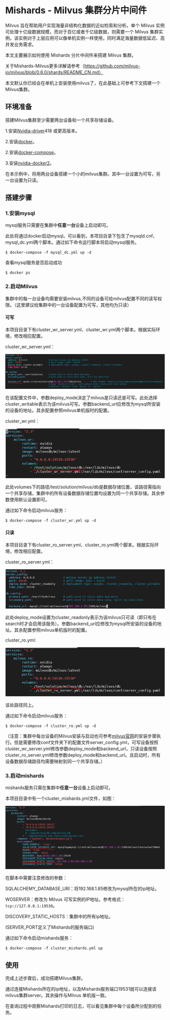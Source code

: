 # Mishards - Milvus 集群分片中间件

Milvus 旨在帮助用户实现海量非结构化数据的近似检索和分析。单个 Milvus 实例可处理十亿级数据规模，而对于百亿或者千亿级数据，则需要一个 Milvus 集群实例。该实例对于上层应用可以像单机实例一样使用，同时满足海量数据低延迟、高并发业务需求。

本文主要展示如何使用 Mishards 分片中间件来搭建 Milvus 集群。

关于Mishards-Milvus更多详解请参考（https://github.com/milvus-io/milvus/blob/0.6.0/shards/README_CN.md）

本文默认你已经会在单机上安装使用milvus了，在此基础上可参考下文搭建一个Milvus集群。

## 环境准备

搭建Milvus集群至少需要两台设备和一个共享存储设备。

1.安装[Nvidia-driver](https://www.nvidia.com/Download/index.aspx)418 或更高版本。

2.安装[docker](https://docs.docker.com/install/linux/docker-ce/ubuntu/)。

2.安装[docker-compose](https://docs.docker.com/compose/install/)。

3.安装[nvidia-docker2](https://github.com/nvidia/nvidia-docker/wiki/Installation-(version-2.0))。

在本示例中，将用两台设备搭建一个小的milvus集群。其中一台设置为可写，另一台设置为只读。

## 搭建步骤

### 1.安装mysql

mysql服务只需要在集群中**任意一台**设备上启动即可。

此处将通过docker启动mysql。可以看到，本项目目录下包含了mysqld.cnf、mysql_dc.yml两个脚本。通过如下命令运行脚本将启动mysql服务。

```shell
$ docker-compose -f mysql_dc.yml up -d
```

查看mysql服务是否启动成功

```shell
$ docker ps
```

### 2.启动Milvus

集群中的每一台设备均需要安装milvus,不同的设备可给milvus配置不同的读写权限。（这里建议给集群中的一台设备配置为可写，其他均为只读）

#### 可写

本项目目录下有cluster_wr_server.yml、cluster_wr.yml两个脚本。根据实际环境，修改相应配置。

cluster_wr_server.yml：

![1577780602167](pic\1577780602167.png)

在该配置文件中，参数deploy_mode决定了milvus是只读还是可写。此处选择cluster_writable表示为该milvus可写。参数backend_url应修改为mysql所安装的设备的地址。其余配置参照milvus单机版时的配置。

cluster_wr.yml：

![1577931601864](pic\1577931601864.png)

此处volumes下的路径/test/solution/milvus/db是数据存储位置，该路径需指向一个共享存储，集群中的所有设备数据存储位置均设置为同一个共享存储。其余参数使用默认设置即可。

通过如下命令启动milvus服务：

```shell
$ docker-compose -f cluster_wr.yml up -d
```

#### 只读

本项目目录下有cluster_ro_server.yml、cluster_ro.yml两个脚本。根据实际环境，修改相应配置。

cluster_ro_server.yml：

![1577782332404](pic\1577782332404.png)

此处deploy_mode设置为cluster_readonly表示为该milvus只可读（即只有在search时才会启用该服务）。参数backend_url应修改为mysql所安装的设备的地址。其余配置参照milvus单机版时的配置。

cluster_ro.yml:

![1577931719030](pic\1577931719030.png)

该处路径同上。

通过如下命令启动milvus服务：

```shell
$ docker-compose -f cluster_ro.yml up -d
```

（注意：集群中每台设备的Milvus安装与启动也可参考[milvus官网](https://milvus.io/cn/docs/v0.6.0/guides/get_started/install_milvus/gpu_milvus_docker.md)的安装步骤执行。但是需要修改conf文件夹下的配置文件server_config.yml，可写设备按照cluster_wr_server.yml修改参数deploy_mode和backend_url，只读设备按照cluster_ro_server.yml修改参数deploy_mode和backend_url。且启动时，所有设备数据存储路径均需要映射到同一个共享存储。）

### 3.启动mishards

mishards服务只需在集群中**任意一台**设备上启动即可。

本项目目录中有一个cluster_mishards.yml文件，如图：

![1577783243935](pic\1577783243935.png)

在脚本中需要注意修改的参数：

SQLALCHEMY_DATABASE_URI：将192.168.1.85修改为mysql所在的ip地址。

WOSERVER：修改为 Milvus 可写实例的IP地址。参考格式： `tcp://127.0.0.1:19530`。

DISCOVERY_STATIC_HOSTS：集群中的所有ip地址。

(SERVER_PORT定义了Mishards的服务端口)

通过如下命令启动mishards服务：

```
$ docker-compose -f cluster_mishards.yml up
```



## 使用

完成上述步骤后，成功搭建Milvus集群。

通过连接Mishards所在的ip地址，以及Mishards服务端口19531就可以连接该milvus集群server。其余操作与Milvus 单机版一致。

在查询过程中观察Mishards打印的日志，可以看见集群中每个设备所分配到的任务。